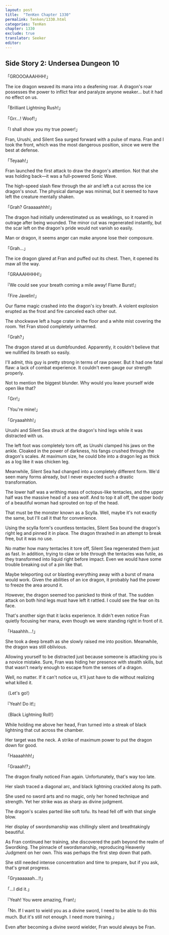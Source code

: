 ```yaml
---
layout: post
title:  "TenKen Chapter 1330"
permalink: Tenken/1330.html
categories: TenKen
chapter: 1330
exclude: true
translator: Seeker
editor: 
---
```

<h2>Side Story 2: Undersea Dungeon 10</h2>

「GROOOAAAHHH!」

The ice dragon weaved its mana into a deafening roar. A dragon's roar possesses the power to inflict fear and paralyze anyone weaker... but it had no effect on us.

「Brilliant Lightning Rush!」

「Grr...! Woof!」

「I shall show you my true power!」

Fran, Urushi, and Silent Sea surged forward with a pulse of mana. Fran and I took the front, which was the most dangerous position, since we were the best at defense.

「Teyaah!」

Fran launched the first attack to draw the dragon's attention. Not that she was holding back—it was a full-powered Sonic Wave.

The high-speed slash flew through the air and left a cut across the ice dragon's snout. The physical damage was minimal, but it seemed to have left the creature mentally shaken.

「Grah? Graaaaahhh!」

The dragon had initially underestimated us as weaklings, so it roared in outrage after being wounded. The minor cut was regenerated instantly, but the scar left on the dragon's pride would not vanish so easily.

Man or dragon, it seems anger can make anyone lose their composure.

「Grah...」

The ice dragon glared at Fran and puffed out its chest. Then, it opened its maw all the way.

「GRAAAHHHH!」

『We could see your breath coming a mile away! Flame Burst!』

「Fire Javelin!」

Our flame magic crashed into the dragon's icy breath. A violent explosion erupted as the frost and fire canceled each other out.

The shockwave left a huge crater in the floor and a white mist covering the room. Yet Fran stood completely unharmed.

「Grah?」

The dragon stared at us dumbfounded. Apparently, it couldn't believe that we nullified its breath so easily.

I'll admit, this guy is pretty strong in terms of raw power. But it had one fatal flaw: a lack of combat experience. It couldn't even gauge our strength properly.

Not to mention the biggest blunder. Why would you leave yourself wide open like that?

「Grr!」

「You're mine!」

「Gryaaahhh!」

Urushi and Silent Sea struck at the dragon's hind legs while it was distracted with us.

The left foot was completely torn off, as Urushi clamped his jaws on the ankle. Cloaked in the power of darkness, his fangs crushed through the dragon's scales. At maximum size, he could bite into a dragon leg as thick as a log like it was chicken leg.

Meanwhile, Silent Sea had changed into a completely different form. We'd seen many forms already, but I never expected such a drastic transformation.

The lower half was a writhing mass of octopus-like tentacles, and the upper half was the massive head of a sea wolf. And to top it all off, the upper body of a beautiful woman had sprouted on top of the head.

That must be the monster known as a Scylla. Well, maybe it's not exactly the same, but I'll call it that for convenience.

Using the scylla form's countless tentacles, Silent Sea bound the dragon's right leg and pinned it in place. The dragon thrashed in an attempt to break free, but it was no use.

No matter how many tentacles it tore off, Silent Sea regenerated them just as fast. In addition, trying to claw or bite through the tentacles was futile, as they transformed into liquid right before impact. Even we would have some trouble breaking out of a pin like that.

Maybe teleporting out or blasting everything away with a burst of mana would work. Given the abilities of an ice dragon, it probably had the power to freeze the area around it.

However, the dragon seemed too panicked to think of that. The sudden attack on both hind legs must have left it rattled. I could see the fear on its face.

That's another sign that it lacks experience. It didn't even notice Fran quietly focusing her mana, even though we were standing right in front of it.

「Haaahhh...!」

She took a deep breath as she slowly raised me into position. Meanwhile, the dragon was still oblivious.

Allowing yourself to be distracted just because someone is attacking you is a novice mistake. Sure, Fran was hiding her presence with stealth skills, but that wasn't nearly enough to escape from the senses of a dragon.

Well, no matter. If it can't notice us, it'll just have to die without realizing what killed it.

（Let's go!）

『Yeah! Do it!』

（Black Lightning Roll!）

While holding me above her head, Fran turned into a streak of black lightning that cut across the chamber.

Her target was the neck. A strike of maximum power to put the dragon down for good.

「Haaaahhh!」

「Graaah!?」

The dragon finally noticed Fran again. Unfortunately, that's way too late.

Her slash traced a diagonal arc, and black lightning crackled along its path.

She used no sword arts and no magic, only her honed technique and strength. Yet her strike was as sharp as divine judgment.

The dragon's scales parted like soft tofu. Its head fell off with that single blow.

Her display of swordsmanship was chillingly silent and breathtakingly beautiful.

As Fran continued her training, she discovered the path beyond the realm of Swordking. The pinnacle of swordsmanship, reproducing Heavenly Judgment on her own. This was perhaps the first step down that path.

She still needed intense concentration and time to prepare, but if you ask, that's great progress.

「Gryaaaaaah...!!」

「...I did it.」

『Yeah! You were amazing, Fran!』

「Nn. If I want to wield you as a divine sword, I need to be able to do this much. But it's still not enough. I need more training.」

Even after becoming a divine sword wielder, Fran would always be Fran.




